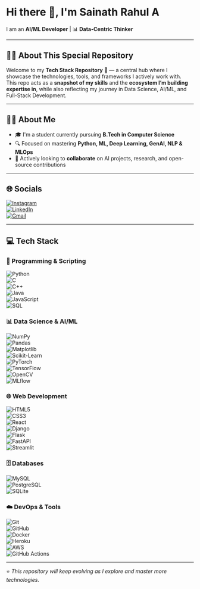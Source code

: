 # Hi there 👋, I'm Sainath Rahul A  
I am an **AI/ML Developer** | 📊 **Data-Centric Thinker**

---

## 👨‍💻 About This Special Repository  
Welcome to my **Tech Stack Repository** 🚀 — a central hub where I showcase the technologies, tools, and frameworks I actively work with.  
This repo acts as a **snapshot of my skills** and the **ecosystem I’m building expertise in**, while also reflecting my journey in Data Science, AI/ML, and Full-Stack Development.  

---

## 👨‍💻 About Me  
- 🎓 I'm a student currently pursuing **B.Tech in Computer Science**  
- 🔍 Focused on mastering **Python, ML, Deep Learning, GenAI, NLP & MLOps**  
- 🤝 Actively looking to **collaborate** on AI projects, research, and open-source contributions  

---

## 🌐 Socials  
[![Instagram](https://img.shields.io/badge/Instagram-%23E4405F.svg?logo=Instagram&logoColor=white)](Your_Instagram_Link)  
[![LinkedIn](https://img.shields.io/badge/LinkedIn-%230077B5.svg?logo=linkedin&logoColor=white)](Your_LinkedIn_Link)  
[![Gmail](https://img.shields.io/badge/Email-D14836?logo=gmail&logoColor=white)](mailto:Your_Email@gmail.com)  

---

## 💻 Tech Stack  

### 🚀 Programming & Scripting  
![Python](https://img.shields.io/badge/Python-3776AB?logo=python&logoColor=white)  
![C](https://img.shields.io/badge/C-A8B9CC?logo=c&logoColor=white)  
![C++](https://img.shields.io/badge/C++-00599C?logo=cplusplus&logoColor=white)  
![Java](https://img.shields.io/badge/Java-007396?logo=java&logoColor=white)  
![JavaScript](https://img.shields.io/badge/JavaScript-F7DF1E?logo=javascript&logoColor=black)  
![SQL](https://img.shields.io/badge/SQL-003B57?logo=database&logoColor=white)  

### 📊 Data Science & AI/ML  
![NumPy](https://img.shields.io/badge/NumPy-013243?logo=numpy&logoColor=white)  
![Pandas](https://img.shields.io/badge/Pandas-150458?logo=pandas&logoColor=white)  
![Matplotlib](https://img.shields.io/badge/Matplotlib-11557c?logo=plotly&logoColor=white)  
![Scikit-Learn](https://img.shields.io/badge/Scikit--Learn-F7931E?logo=scikit-learn&logoColor=white)  
![PyTorch](https://img.shields.io/badge/PyTorch-EE4C2C?logo=pytorch&logoColor=white)  
![TensorFlow](https://img.shields.io/badge/TensorFlow-FF6F00?logo=tensorflow&logoColor=white)  
![OpenCV](https://img.shields.io/badge/OpenCV-5C3EE8?logo=opencv&logoColor=white)  
![MLflow](https://img.shields.io/badge/MLflow-0194E2?logo=mlflow&logoColor=white)  

### 🌐 Web Development  
![HTML5](https://img.shields.io/badge/HTML5-E34F26?logo=html5&logoColor=white)  
![CSS3](https://img.shields.io/badge/CSS3-1572B6?logo=css3&logoColor=white)  
![React](https://img.shields.io/badge/React-20232A?logo=react&logoColor=61DAFB)  
![Django](https://img.shields.io/badge/Django-092E20?logo=django&logoColor=white)  
![Flask](https://img.shields.io/badge/Flask-000000?logo=flask&logoColor=white)  
![FastAPI](https://img.shields.io/badge/FastAPI-009688?logo=fastapi&logoColor=white)  
![Streamlit](https://img.shields.io/badge/Streamlit-FF4B4B?logo=streamlit&logoColor=white)  

### 🗄️ Databases  
![MySQL](https://img.shields.io/badge/MySQL-4479A1?logo=mysql&logoColor=white)  
![PostgreSQL](https://img.shields.io/badge/PostgreSQL-316192?logo=postgresql&logoColor=white)  
![SQLite](https://img.shields.io/badge/SQLite-003B57?logo=sqlite&logoColor=white)  

### ☁️ DevOps & Tools  
![Git](https://img.shields.io/badge/Git-F05032?logo=git&logoColor=white)  
![GitHub](https://img.shields.io/badge/GitHub-181717?logo=github&logoColor=white)  
![Docker](https://img.shields.io/badge/Docker-2496ED?logo=docker&logoColor=white)  
![Heroku](https://img.shields.io/badge/Heroku-430098?logo=heroku&logoColor=white)  
![AWS](https://img.shields.io/badge/AWS-232F3E?logo=amazon-aws&logoColor=white)  
![GitHub Actions](https://img.shields.io/badge/GitHub%20Actions-2088FF?logo=github-actions&logoColor=white)  

---

⭐️ *This repository will keep evolving as I explore and master more technologies.*  


<!--
**Sainathrahul22/Sainathrahul22** is a ✨ _special_ ✨ repository because its `README.md` (this file) appears on your GitHub profile.

Here are some ideas to get you started:

- 🔭 I’m currently working on ...
- 🌱 I’m currently learning ...
- 👯 I’m looking to collaborate on ...
- 🤔 I’m looking for help with ...
- 💬 Ask me about ...
- 📫 How to reach me: ...
- 😄 Pronouns: ...
- ⚡ Fun fact: ...
-->
